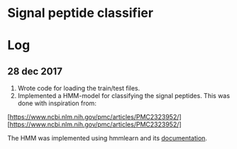 # Signal peptide classifier

# Log

## 28 dec 2017

1. Wrote code for loading the train/test files.
2. Implemented a HMM-model for classifying the signal peptides. 
This was done with inspiration from:

[https://www.ncbi.nlm.nih.gov/pmc/articles/PMC2323952/]
[https://www.ncbi.nlm.nih.gov/pmc/articles/PMC2323952/]

The HMM was implemented using hmmlearn and its [documentation](http://hmmlearn.readthedocs.io/en/latest/tutorial.html).
